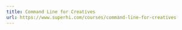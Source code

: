 ```yaml
---
title: Command Line for Creatives
url: https://www.superhi.com/courses/command-line-for-creatives
---
```

